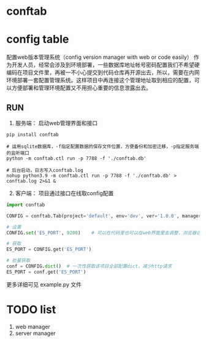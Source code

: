 # conftab
# config table 

配置web版本管理系统（config version manager with web or code easily）
作为开发人员，经常会涉及到环境部署，一些数据库地址帐号密码配置我们不希望硬编码在项目文件里，再被一不小心提交到代码仓库再开源出去，所以，需要在内网环境部署一套配置管理系统。这样项目中再连接这个管理地址取到相应的配置，可以方便部署和管理环境配置又不用担心重要的信息泄露出去。


## RUN

1. 服务端： 启动web管理界面和接口
```shell script
pip install conftab

# 运用sqlite数据库，-f指定配置数据的保存文件位置，方便备份和加密迁移，-p指定服务端的监听端口
python -m conftab.ctl run -p 7788 -f './conftab.db'

# 后台启动，日志写入conftab.log
nohup python3.9 -m conftab.ctl run -p 7788 -f './conftab.db' > conftab.log 2>&1 &

```

2. 客户端： 项目通过接口在线取config配置
```python
import conftab

CONFIG = conftab.Tab(project='default', env='dev', ver='1.0.0', manager_url='127.0.0.1:7788')

# 设置
CONFIG.set('ES_PORT', 9200)    # 可以在代码里也可以在web界面里去调整，浏览器访问 http://127.0.0.1:7788/html/conf 进行界面config管理

# 获取
ES_PORT = CONFIG.get('ES_PORT')

# 批量获取
conf = CONFIG.dict()  # 一次性获取该项目全部配置dict，减少http请求
ES_PORT = conf.get('ES_PORT')
```

更多详细可见 example.py 文件

# TODO list

1. web manager
2. server manager

